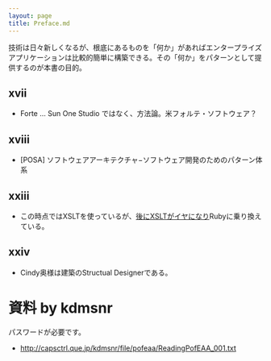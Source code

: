 ```yaml
---
layout: page
title: Preface.md
---
```


技術は日々新しくなるが、根底にあるものを「何か」があればエンタープライズアプリケーションは比較的簡単に構築できる。その「何か」をパターンとして提供するのが本書の目的。

## xvii

- Forte ... Sun One Studio ではなく、方法論。米フォルテ・ソフトウェア？

## xviii

- [POSA] ソフトウェアアーキテクチャ−ソフトウェア開発のためのパターン体系

## xxiii

- この時点ではXSLTを使っているが、[後にXSLTがイヤになり](bliki_ja:MovingAwayFromXslt)Rubyに乗り換えている。

## xxiv

- Cindy奥様は建築のStructual Designerである。

# 資料 by kdmsnr

パスワードが必要です。

- http://capsctrl.que.jp/kdmsnr/file/pofeaa/ReadingPofEAA_001.txt
